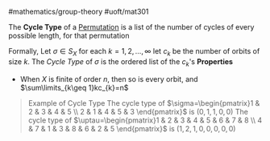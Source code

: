 #mathematics/group-theory #uoft/mat301 

The **Cycle Type** of a [Permutation](../../Statistics/STA237%20Notes/Permutation.md) is a list of the number of cycles of every possible length, for that permutation

Formally, Let $\sigma\in S_{X}$ for each $k=1,2,\dots,\infty$ let $c_{k}$ be the number of orbits of size $k$. The *Cycle Type* of $\sigma$ is the ordered list of the $c_{k}$'s
**Properties**
- When $X$ is finite of order $n$, then so is every orbit, and $\sum\limits_{k\geq 1}kc_{k}=n$

> Example of Cycle Type
> 	The cycle type of $\sigma=\begin{pmatrix}1 & 2 & 3 & 4 & 5 \\ 2 & 1 & 4 & 5 & 3 \end{pmatrix}$ is $(0,1,1,0,0)$
> 	The cycle type of $\uptau=\begin{pmatrix}1 & 2 & 3 & 4 & 5 & 6 & 7 & 8 \\ 4 & 7 & 1 & 3 & 8 & 6 & 2 & 5 \end{pmatrix}$ is $(1,2,1,0,0,0,0,0)$

